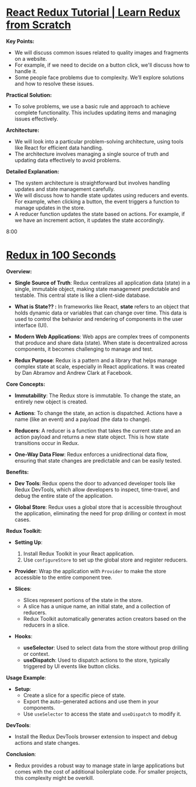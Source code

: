 
# [React Redux Tutorial | Learn Redux from Scratch](https://youtu.be/dOkkHHuFxjM)


**Key Points:**
- We will discuss common issues related to quality images and fragments on a website.
- For example, if we need to decide on a button click, we'll discuss how to handle it.
- Some people face problems due to complexity. We’ll explore solutions and how to resolve these issues.

**Practical Solution:**
- To solve problems, we use a basic rule and approach to achieve complete functionality. This includes updating items and managing issues effectively.

**Architecture:**
- We will look into a particular problem-solving architecture, using tools like React for efficient data handling.
- The architecture involves managing a single source of truth and updating data effectively to avoid problems.

**Detailed Explanation:**
- The system architecture is straightforward but involves handling updates and state management carefully.
- We will discuss how to handle state updates using reducers and events. For example, when clicking a button, the event triggers a function to manage updates in the store.
- A reducer function updates the state based on actions. For example, if we have an increment action, it updates the state accordingly.

8:00
# [Redux in 100 Seconds](https://youtu.be/_shA5Xwe8_4)

**Overview:**
- **Single Source of Truth**: Redux centralizes all application data (state) in a single, immutable object, making state management predictable and testable. This central state is like a client-side database.

- **What is State?? :** In frameworks like React, **state** refers to an object that holds dynamic data or variables that can change over time. This data is used to control the behavior and rendering of components in the user interface (UI).

- **Modern Web Applications**: Web apps are complex trees of components that produce and share data (state). When state is decentralized across components, it becomes challenging to manage and test.

- **Redux Purpose**: Redux is a pattern and a library that helps manage complex state at scale, especially in React applications. It was created by Dan Abramov and Andrew Clark at Facebook.

**Core Concepts:**
- **Immutability**: The Redux store is immutable. To change the state, an entirely new object is created.
  
- **Actions**: To change the state, an action is dispatched. Actions have a name (like an event) and a payload (the data to change).

- **Reducers**: A reducer is a function that takes the current state and an action payload and returns a new state object. This is how state transitions occur in Redux.

- **One-Way Data Flow**: Redux enforces a unidirectional data flow, ensuring that state changes are predictable and can be easily tested.

**Benefits:**
- **Dev Tools**: Redux opens the door to advanced developer tools like Redux DevTools, which allow developers to inspect, time-travel, and debug the entire state of the application.

- **Global Store**: Redux uses a global store that is accessible throughout the application, eliminating the need for prop drilling or context in most cases.

**Redux Toolkit:**
- **Setting Up**: 
  1. Install Redux Toolkit in your React application.
  2. Use `configureStore` to set up the global store and register reducers.

- **Provider**: Wrap the application with `Provider` to make the store accessible to the entire component tree.

- **Slices**:
  - Slices represent portions of the state in the store.
  - A slice has a unique name, an initial state, and a collection of reducers.
  - Redux Toolkit automatically generates action creators based on the reducers in a slice.

- **Hooks**:
  - **useSelector**: Used to select data from the store without prop drilling or context.
  - **useDispatch**: Used to dispatch actions to the store, typically triggered by UI events like button clicks.

**Usage Example**:
- **Setup**:
  - Create a slice for a specific piece of state.
  - Export the auto-generated actions and use them in your components.
  - Use `useSelector` to access the state and `useDispatch` to modify it.

**DevTools**:
- Install the Redux DevTools browser extension to inspect and debug actions and state changes.

**Conclusion**:
- Redux provides a robust way to manage state in large applications but comes with the cost of additional boilerplate code. For smaller projects, this complexity might be overkill.
